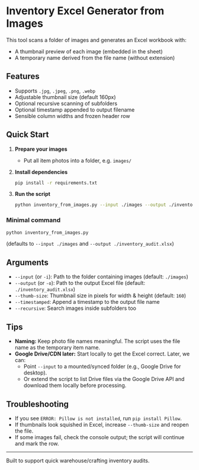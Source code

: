 
# Inventory Excel Generator from Images

This tool scans a folder of images and generates an Excel workbook with:
- A thumbnail preview of each image (embedded in the sheet)
- A temporary name derived from the file name (without extension)

## Features
- Supports `.jpg`, `.jpeg`, `.png`, `.webp`
- Adjustable thumbnail size (default 160px)
- Optional recursive scanning of subfolders
- Optional timestamp appended to output filename
- Sensible column widths and frozen header row

## Quick Start

1. **Prepare your images**
   - Put all item photos into a folder, e.g. `images/`

2. **Install dependencies**
   ```bash
   pip install -r requirements.txt
   ```

3. **Run the script**
   ```bash
   python inventory_from_images.py --input ./images --output ./inventory_audit.xlsx --timestamped --recursive
   ```

### Minimal command
```bash
python inventory_from_images.py
```
(defaults to `--input ./images` and `--output ./inventory_audit.xlsx`)

## Arguments
- `--input` (or `-i`): Path to the folder containing images (default: `./images`)
- `--output` (or `-o`): Path to the output Excel file (default: `./inventory_audit.xlsx`)
- `--thumb-size`: Thumbnail size in pixels for width & height (default: `160`)
- `--timestamped`: Append a timestamp to the output file name
- `--recursive`: Search images inside subfolders too

## Tips
- **Naming:** Keep photo file names meaningful. The script uses the file name as the temporary item name.
- **Google Drive/CDN later:** Start locally to get the Excel correct. Later, we can:
  - Point `--input` to a mounted/synced folder (e.g., Google Drive for desktop).
  - Or extend the script to list Drive files via the Google Drive API and download them locally before processing.

## Troubleshooting
- If you see `ERROR: Pillow is not installed`, run `pip install Pillow`.
- If thumbnails look squished in Excel, increase `--thumb-size` and reopen the file.
- If some images fail, check the console output; the script will continue and mark the row.

---

Built to support quick warehouse/crafting inventory audits.
